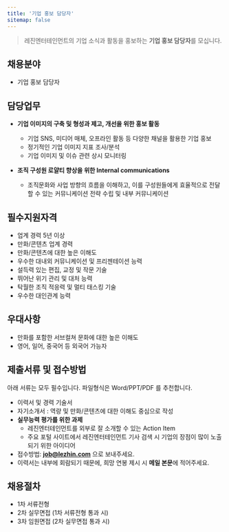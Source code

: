 ```yaml
---
title: '기업 홍보 담당자'
sitemap: false
---
```

> 레진엔터테인먼트의 기업 소식과 활동을 홍보하는 **기업 홍보 담당자**를 모십니다. 

## 채용분야

- 기업 홍보 담당자 

## 담당업무

- **기업 이미지의 구축 및 형성과 제고, 개선을 위한 홍보 활동**
  - 기업 SNS, 미디어 매체, 오프라인 활동 등 다양한 채널을 활용한 기업 홍보
  - 정기적인 기업 이미지 지표 조사/분석
  - 기업 이미지 및 이슈 관련 상시 모니터링

- **조직 구성원 로얄티 향상을 위한 Internal communications**
  - 조직문화와 사업 방향의 흐름을 이해하고, 이를 구성원들에게 효율적으로 전달할 수 있는 커뮤니케이션 전략 수립 및 내부 커뮤니케이션

## 필수지원자격

- 업계 경력 5년 이상 
- 만화/콘텐츠 업계 경력
- 만화/콘텐츠에 대한 높은 이해도
- 우수한 대내외 커뮤니케이션 및 프리젠테이션 능력
- 설득력 있는 편집, 교정 및 작문 기술
- 뛰어난 위기 관리 및 대처 능력 
- 탁월한 조직 적응력 및 멀티 태스킹 기술
- 우수한 대인관계 능력 

## 우대사항

- 만화를 포함한 서브컬쳐 문화에 대한 높은 이해도
- 영어, 일어, 중국어 등 외국어 가능자

## 제출서류 및 접수방법

아래 서류는 모두 필수입니다. 파일형식은 Word/PPT/PDF 를 추천합니다.

- 이력서 및 경력 기술서 
- 자기소개서 : 역량 및 만화/콘텐츠에 대한 이해도 중심으로 작성
- **실무능력 평가를 위한 과제**
  - 레진엔터테인먼트를 외부로 잘 소개할 수 있는 Action Item 
  - 주요 포털 사이트에서 레진엔터테인먼트 기사 검색 시 기업의 장점이 많이 노출되기 위한 아이디어
- 접수방법: **job@lezhin.com** 으로 보내주세요.
- 이력서는 내부에 회람되기 때문에, 희망 연봉 제시 시 **메일 본문**에 적어주세요.

## 채용절차 

- 1차 서류전형
- 2차 실무면접 (1차 서류전형 통과 시)
- 3차 임원면접 (2차 실무면접 통과 시)
